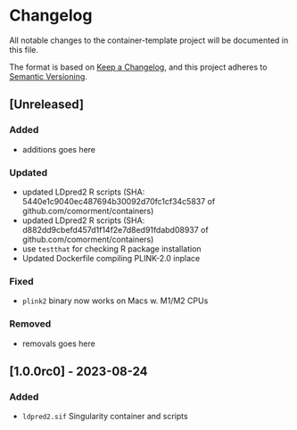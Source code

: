 # Changelog
All notable changes to the container-template project will be documented in this file.

The format is based on [Keep a Changelog](https://keepachangelog.com/en/1.0.0/),
and this project adheres to [Semantic Versioning](https://semver.org/spec/v2.0.0.html).

## [Unreleased]

### Added

- additions goes here

### Updated

- updated LDpred2 R scripts (SHA: 5440e1c9040ec487694b30092d70fc1cf34c5837 of github.com/comorment/containers)
- updated LDpred2 R scripts (SHA: d882dd9cbefd457d1f14f2e7d8ed91fdabd08937 of github.com/comorment/containers)
- use `testthat` for checking R package installation
- Updated Dockerfile compiling PLINK-2.0 inplace

### Fixed

- `plink2` binary now works on Macs w. M1/M2 CPUs

### Removed

- removals goes here

## [1.0.0rc0] - 2023-08-24

### Added

- ``ldpred2.sif`` Singularity container and scripts
